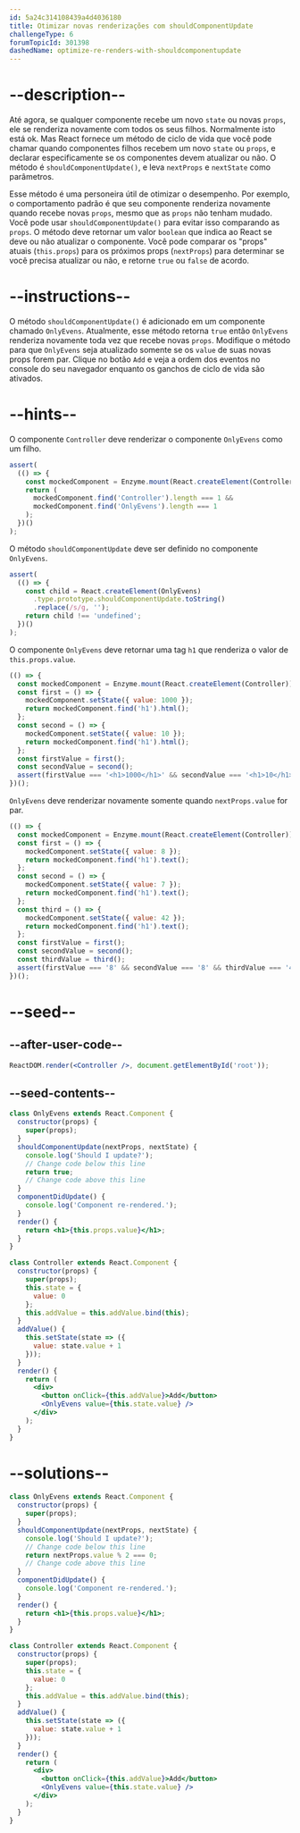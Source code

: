 ```yaml
---
id: 5a24c314108439a4d4036180
title: Otimizar novas renderizações com shouldComponentUpdate
challengeType: 6
forumTopicId: 301398
dashedName: optimize-re-renders-with-shouldcomponentupdate
---
```


# --description--

Até agora, se qualquer componente recebe um novo `state` ou novas `props`, ele se renderiza novamente com todos os seus filhos. Normalmente isto está ok. Mas React fornece um método de ciclo de vida que você pode chamar quando componentes filhos recebem um novo `state` ou `props`, e declarar especificamente se os componentes devem atualizar ou não. O método é `shouldComponentUpdate()`, e leva `nextProps` e `nextState` como parâmetros.

Esse método é uma personeira útil de otimizar o desempenho. Por exemplo, o comportamento padrão é que seu componente renderiza novamente quando recebe novas `props`, mesmo que as `props` não tenham mudado. Você pode usar `shouldComponentUpdate()` para evitar isso comparando as `props`. O método deve retornar um valor `boolean` que indica ao React se deve ou não atualizar o componente. Você pode comparar os "props" atuais (`this.props`) para os próximos props (`nextProps`) para determinar se você precisa atualizar ou não, e retorne `true` ou `false` de acordo.

# --instructions--

O método `shouldComponentUpdate()` é adicionado em um componente chamado `OnlyEvens`. Atualmente, esse método retorna `true` então `OnlyEvens` renderiza novamente toda vez que recebe novas `props`. Modifique o método para que `OnlyEvens` seja atualizado somente se os `value` de suas novas props forem par. Clique no botão `Add` e veja a ordem dos eventos no console do seu navegador enquanto os ganchos de ciclo de vida são ativados.

# --hints--

O componente `Controller` deve renderizar o componente `OnlyEvens` como um filho.

```js
assert(
  (() => {
    const mockedComponent = Enzyme.mount(React.createElement(Controller));
    return (
      mockedComponent.find('Controller').length === 1 &&
      mockedComponent.find('OnlyEvens').length === 1
    );
  })()
);
```

O método `shouldComponentUpdate` deve ser definido no componente `OnlyEvens`.

```js
assert(
  (() => {
    const child = React.createElement(OnlyEvens)
      .type.prototype.shouldComponentUpdate.toString()
      .replace(/s/g, '');
    return child !== 'undefined';
  })()
);
```

O componente `OnlyEvens` deve retornar uma tag `h1` que renderiza o valor de `this.props.value`.

```js
(() => {
  const mockedComponent = Enzyme.mount(React.createElement(Controller));
  const first = () => {
    mockedComponent.setState({ value: 1000 });
    return mockedComponent.find('h1').html();
  };
  const second = () => {
    mockedComponent.setState({ value: 10 });
    return mockedComponent.find('h1').html();
  };
  const firstValue = first();
  const secondValue = second();
  assert(firstValue === '<h1>1000</h1>' && secondValue === '<h1>10</h1>');
})();
```

`OnlyEvens` deve renderizar novamente somente quando `nextProps.value` for par.

```js
(() => {
  const mockedComponent = Enzyme.mount(React.createElement(Controller));
  const first = () => {
    mockedComponent.setState({ value: 8 });
    return mockedComponent.find('h1').text();
  };
  const second = () => {
    mockedComponent.setState({ value: 7 });
    return mockedComponent.find('h1').text();
  };
  const third = () => {
    mockedComponent.setState({ value: 42 });
    return mockedComponent.find('h1').text();
  };
  const firstValue = first();
  const secondValue = second();
  const thirdValue = third();
  assert(firstValue === '8' && secondValue === '8' && thirdValue === '42');
})();
```

# --seed--

## --after-user-code--

```jsx
ReactDOM.render(<Controller />, document.getElementById('root'));
```

## --seed-contents--

```jsx
class OnlyEvens extends React.Component {
  constructor(props) {
    super(props);
  }
  shouldComponentUpdate(nextProps, nextState) {
    console.log('Should I update?');
    // Change code below this line
    return true;
    // Change code above this line
  }
  componentDidUpdate() {
    console.log('Component re-rendered.');
  }
  render() {
    return <h1>{this.props.value}</h1>;
  }
}

class Controller extends React.Component {
  constructor(props) {
    super(props);
    this.state = {
      value: 0
    };
    this.addValue = this.addValue.bind(this);
  }
  addValue() {
    this.setState(state => ({
      value: state.value + 1
    }));
  }
  render() {
    return (
      <div>
        <button onClick={this.addValue}>Add</button>
        <OnlyEvens value={this.state.value} />
      </div>
    );
  }
}
```

# --solutions--

```jsx
class OnlyEvens extends React.Component {
  constructor(props) {
    super(props);
  }
  shouldComponentUpdate(nextProps, nextState) {
    console.log('Should I update?');
    // Change code below this line
    return nextProps.value % 2 === 0;
    // Change code above this line
  }
  componentDidUpdate() {
    console.log('Component re-rendered.');
  }
  render() {
    return <h1>{this.props.value}</h1>;
  }
}

class Controller extends React.Component {
  constructor(props) {
    super(props);
    this.state = {
      value: 0
    };
    this.addValue = this.addValue.bind(this);
  }
  addValue() {
    this.setState(state => ({
      value: state.value + 1
    }));
  }
  render() {
    return (
      <div>
        <button onClick={this.addValue}>Add</button>
        <OnlyEvens value={this.state.value} />
      </div>
    );
  }
}
```
